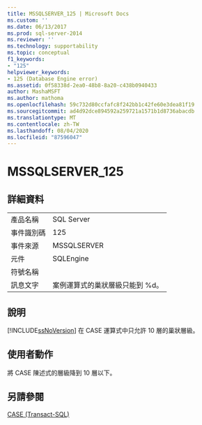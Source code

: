 ```yaml
---
title: MSSQLSERVER_125 | Microsoft Docs
ms.custom: ''
ms.date: 06/13/2017
ms.prod: sql-server-2014
ms.reviewer: ''
ms.technology: supportability
ms.topic: conceptual
f1_keywords:
- "125"
helpviewer_keywords:
- 125 (Database Engine error)
ms.assetid: 0f58338d-2ea0-48b8-8a20-c438b0940433
author: MashaMSFT
ms.author: mathoma
ms.openlocfilehash: 59c732d80ccfafc8f242bb1c42fe60e3dea81f19
ms.sourcegitcommit: ad4d92dce894592a259721a1571b1d8736abacdb
ms.translationtype: MT
ms.contentlocale: zh-TW
ms.lasthandoff: 08/04/2020
ms.locfileid: "87596047"
---
```

# <a name="mssqlserver_125"></a>MSSQLSERVER_125
    
## <a name="details"></a>詳細資料  
  
|||  
|-|-|  
|產品名稱|SQL Server|  
|事件識別碼|125|  
|事件來源|MSSQLSERVER|  
|元件|SQLEngine|  
|符號名稱||  
|訊息文字|案例運算式的巢狀層級只能到 %d。|  
  
## <a name="explanation"></a>說明  
 [!INCLUDE[ssNoVersion](../../includes/ssnoversion-md.md)] 在 CASE 運算式中只允許 10 層的巢狀層級。  
  
## <a name="user-action"></a>使用者動作  
 將 CASE 陳述式的層級降到 10 層以下。  
  
## <a name="see-also"></a>另請參閱  
 [CASE &#40;Transact-SQL&#41;](/sql/t-sql/language-elements/case-transact-sql)  
  
  
